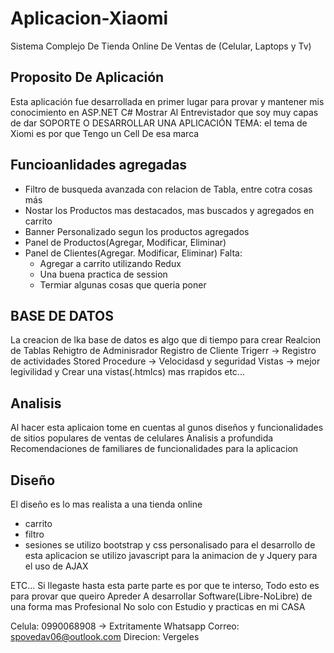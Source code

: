 # Aplicacion-Xiaomi
Sistema Complejo De Tienda Online De Ventas de (Celular, Laptops y Tv)  


## Proposito De Aplicación
Esta aplicación fue desarrollada en primer lugar para provar y mantener mis conocimiento en ASP.NET C#
Mostrar Al Entrevistador que soy muy capas de dar SOPORTE O DESARROLLAR UNA APLICACIÓN
TEMA: el tema de Xiomi es por que Tengo un Cell De esa marca

## Funcioanlidades agregadas
- Filtro de busqueda avanzada con relacion de Tabla, entre cotra cosas más
- Nostar los Productos mas destacados, mas buscados y agregados en carrito
- Banner Personalizado segun los productos agregados 
- Panel de Productos(Agregar, Modificar, Eliminar)
- Panel de Clientes(Agregar. Modificar, Eliminar)
Falta:  
  - Agregar a carrito utilizando Redux
  - Una buena practica de session 
  - Termiar algunas cosas que queria poner  
  
## BASE DE DATOS
La creacion de lka base de datos es algo que di tiempo para crear
Realcion de Tablas
Rehigtro de Adminisrador 
Registro de Cliente
Trigerr -> Registro de actividades 
Stored Procedure -> Velocidasd y seguridad
Vistas -> mejor legivilidad y Crear una vistas(.htmlcs) mas rrapidos
etc...

## Analisis 
Al hacer esta aplicaion tome en cuentas al gunos diseños y funcionalidades de sitios populares de ventas de celulares
Analisis a profundida
Recomendaciones de familiares de funcionalidades para la aplicacion

## Diseño
El diseño es lo mas realista a una tienda online
- carrito
- filtro
- sesiones
se utilizo bootstrap y css personalisado para el desarrollo de esta aplicacion
se utilizo javascript para la animacion de y Jquery para el uso de AJAX 


ETC...
Si llegaste hasta esta parte parte es por que te interso, 
Todo esto es para provar que queiro Apreder A desarrollar Software(Libre-NoLibre) de una forma mas Profesional
No solo con Estudio y practicas en mi CASA

Celula: 0990068908 -> Extritamente Whatsapp 
Correo: spovedav06@outlook.com 
Direcion: Vergeles

